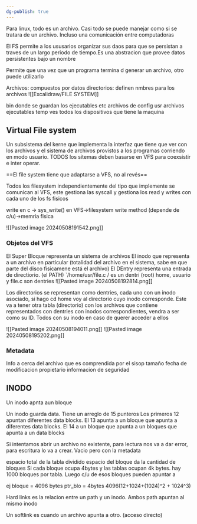 ```yaml
---
dg-publish: true
---
```

Para linux, todo es un archivo. Casi todo se puede manejar como si se tratara de un archivo. Incluso una comunicación entre computadoras

El FS permite a los ususarios organizar sus daos para que se persistan a traves de un largo periodo de tiempo.Es una abstracion que provee datos persistentes bajo un nombre

Permite que una vez que un programa termina d generar un archivo, otro puede utilizarlo

Archivos: compuestos por datos
directorios: definen nmbres para los archivos
![[Excalidraw/FILE SYSTEM]]

bin donde se guardan los ejecutables
etc archivos de config
usr archivos ejecutables
temp ves todos los dispositivos que tiene la maquina
## Virtual File system
Un subsistema del kerne que implementa la interfaz que tiene que ver con los archivos y el sistema de archivos provistos a los programas corriendo en modo usuario. TODOS los sitemas deben basarse en VFS para coexsistir e inter operar. 


==El file system tiene que adaptarse a VFS, no al revés== 


Todos los filesystem independientemente del tipo que implemente se comunican al VFS, este gestiona las syscall y gestiona los read y writes con cada uno de los fs fisicos

write en c -> sys_write() en VFS->filesystem write method (depende de c/u)->memria fisica


![[Pasted image 20240508191542.png]]

### Objetos del VFS
El Super Bloque representa un sistema de archivos 
El inodo que representa a un archivo en particular (totalidad del archivo en el sistema, sabe en que parte del disco fisicamene está el archivo)
El DEntry representa una entrada de directiorio. (el PATH)
`/home/usr/file.c 
/ es un dentri (root)
home, usuario y file.c son dentries
![[Pasted image 20240508192814.png]]

Los directorios se representan como dentries, cada uno con un inodo asociado, si hago cd home voy al directorio cuyo inodo corresponde. Este va a tener otra tabla (directorio) con los archivos que contiene representados con dentries con inodos correspondientes, vendra a ser como su ID. Todos con su inodo en caso de querer acceder a ellos

![[Pasted image 20240508194011.png]]
![[Pasted image 20240508195202.png]]


### Metadata 
Info a cerca del archivo que es comprendida por el sisop 
tamaño
fecha de modificacion
propietario 
informacion de seguridad


## INODO

Un inodo apnta aun bloque

Un inodo guarda data. Tiene un arreglo de 15 punteros
Los primeros 12 apuntan diferentes data blocks. El 13 apunta a un bloque que apunta a diferentes data blocks. El 14 a un bloque que apunta a un bloques que apunta a un data blocks



Si intentamos abrir un archivo no existente, para lectura nos va a dar error, para escritura lo va a crear. Vacio pero con la metadata

espacio total de la tabla dividido espacio del bloque da la cantidad de bloques
Si cada bloque ocupa 4bytes y las tablas ocupan 4k bytes. hay 1000 bloques por tabla. Luego c/u de esos bloques pueden apuntar a 


ej bloque = 4096 bytes 
ptr_blo = 4bytes 
4096(12+1024+(1024)^2 + 1024^3)


Hard links es la relacion entre un path y un inodo. Ambos path apuntan al mismo inodo 

Un softlink es cuando un archivo apunta a otro. (acceso directo)